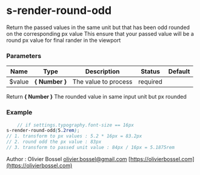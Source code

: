 # s-render-round-odd

Return the passed values in the same unit but that has been odd rounded on the corresponding px value
This ensure that your passed value will be a round px value for final rander in the viewport

### Parameters

| Name    | Type           | Description          | Status   | Default |
| ------- | -------------- | -------------------- | -------- | ------- |
| \$value | **{ Number }** | The value to process | required |

Return **{ Number }** The rounded value in same input unit but px rounded

### Example

```scss
	// if settings.typography.font-size == 16px
s-render-round-odd(5.2rem);
// 1. transform to px values : 5.2 * 16px = 83.2px
// 2. round odd the px value : 83px
// 3. transform to passed unit value : 84px / 16px = 5.1875rem
```

Author : Olivier Bossel [olivier.bossel@gmail.com](mailto:olivier.bossel@gmail.com) [https://olivierbossel.com](https://olivierbossel.com)
